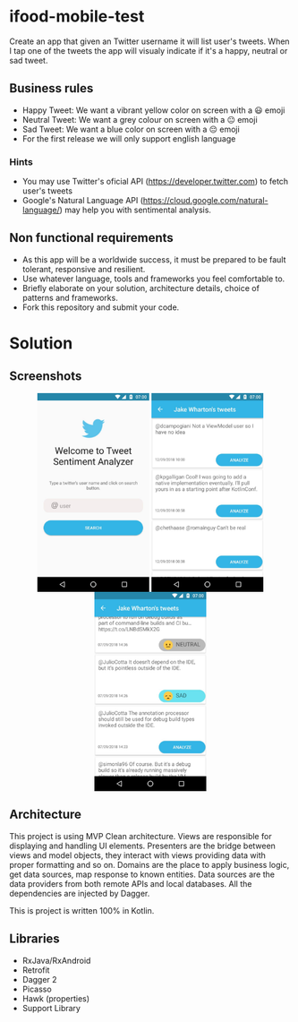 # ifood-mobile-test
Create an app that given an Twitter username it will list user's tweets. When I tap one of the tweets the app will visualy indicate if it's a happy, neutral or sad tweet.

## Business rules
* Happy Tweet: We want a vibrant yellow color on screen with a 😃 emoji
* Neutral Tweet: We want a grey colour on screen with a 😐 emoji
* Sad Tweet: We want a blue color on screen with a 😔 emoji
* For the first release we will only support english language

### Hints
* You may use Twitter's oficial API (https://developer.twitter.com) to fetch user's tweets 
* Google's Natural Language API (https://cloud.google.com/natural-language/) may help you with sentimental analysis.

## Non functional requirements
* As this app will be a worldwide success, it must be prepared to be fault tolerant, responsive and resilient.
* Use whatever language, tools and frameworks you feel comfortable to.
* Briefly elaborate on your solution, architecture details, choice of patterns and frameworks.
* Fork this repository and submit your code.

# Solution

## Screenshots

<p align="center">
  <img src="screenshots/home.jpg" align="center" width=200>
  <img src="screenshots/tweets.jpg" align="center" width=200>
  <img src="screenshots/tweets_analyzed.jpg" align="center" width=200>
</p>

## Architecture
This project is using MVP Clean architecture. Views are responsible for displaying and handling UI elements. Presenters are the bridge between views and model objects, they interact with views providing data with proper formatting and so on. Domains are the place to apply business logic, get data sources, map response to known entities. Data sources are the data providers from both remote APIs and local databases. All the dependencies are injected by Dagger.

This is project is written 100% in Kotlin.
 
## Libraries

* RxJava/RxAndroid
* Retrofit
* Dagger 2
* Picasso
* Hawk (properties)
* Support Library
